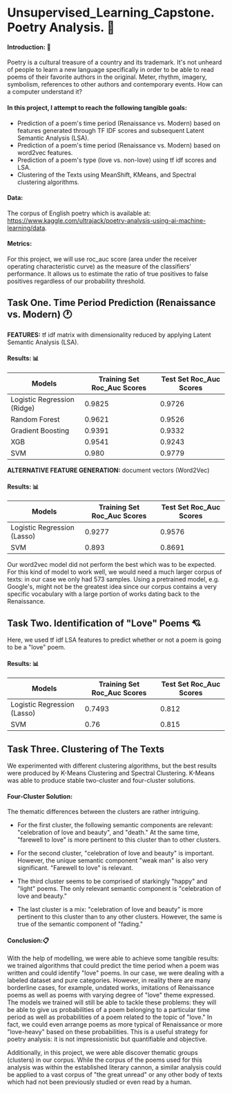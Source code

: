# Unsupervised_Learning_Capstone. Poetry Analysis. :book:

#### Introduction: :european_castle:
Poetry is a cultural treasure of a country and its trademark. It's not unheard of people to learn a new language specifically in order to be able to read poems of their favorite authors in the original. Meter, rhythm, imagery, symbolism, references to other authors and contemporary events. How can a computer understand it?

#### In this project, I attempt to reach the following tangible goals:  
* Prediction of a poem's time period (Renaissance vs. Modern) based on features generated through TF IDF scores and subsequent Latent Semantic Analysis (LSA).
* Prediction of a poem's time period (Renaissance vs. Modern) based on word2vec features.
* Prediction of a poem's type (love vs. non-love) using tf idf scores and LSA.
* Clustering of the Texts using MeanShift, KMeans, and Spectral clustering algorithms.

#### Data:
The corpus of English poetry which is available at: https://www.kaggle.com/ultrajack/poetry-analysis-using-ai-machine-learning/data.

#### Metrics:
For this project, we will use roc_auc score (area under the receiver operating characteristic curve) as the measure of the classifiers' performance. It allows us to estimate the ratio of true positives to false positives regardless of our probability threshold.

## Task One. Time Period Prediction (Renaissance vs. Modern) :clock1:

**FEATURES:** tf idf matrix with dimensionality reduced by applying Latent Semantic Analysis (LSA).

#### Results: :bar_chart:
Models | Training Set Roc_Auc Scores |Test Set Roc_Auc Scores
------------ | ------------- |-------------
Logistic Regression (Ridge)|	0.9825|	0.9726
Random Forest	|0.9621|	0.9526
Gradient Boosting	|0.9391|	0.9332
XGB	|0.9541|	0.9243
SVM	|0.980|	0.9779

**ALTERNATIVE FEATURE GENERATION:** document vectors (Word2Vec)

#### Results: :bar_chart:

Models | Training Set Roc_Auc Scores |Test Set Roc_Auc Scores
------------ | ------------- |-------------
Logistic Regression (Lasso)|	0.9277|	0.9576
SVM	|0.893|	0.8691

Our word2vec model did not perform the best which was to be expected. For this kind of model to work well, we would need a much larger corpus of texts: in our case we only had 573 samples. Using a pretrained model, e.g. Google's, might not be the greatest idea since our corpus contains a very specific vocabulary with a large portion of works dating back to the Renaissance.

## Task Two. Identification of "Love" Poems :cupid:
Here, we used tf idf LSA features to predict whether or not a poem is going to be a "love" poem.

#### Results: :bar_chart:
Models | Training Set Roc_Auc Scores |Test Set Roc_Auc Scores
------------ | ------------- |-------------
Logistic Regression (Lasso)|	0.7493|	0.812
SVM|	0.76|	0.815

## Task Three. Clustering of The Texts

We experimented with different clustering algorithms, but the best results were produced by K-Means Clustering and Spectral Clustering. K-Means was able to produce stable two-cluster and four-cluster solutions.

#### Four-Cluster Solution:
The thematic differences between the clusters are rather intriguing. 

* For the first cluster, the following semantic components are relevant: "celebration of love and beauty", and "death." At the same time, "farewell to love" is more pertinent to this cluster than to other clusters.

* For the second cluster, "celebration of love and beauty" is important. However, the unique semantic component "weak man" is also very significant. "Farewell to love" is relevant.

* The third cluster seems to be comprised of starkingly "happy" and "light" poems. The only relevant semantic component is "celebration of love and beauty."

* The last cluster is a mix: "celebration of love and beauty" is more pertinent to this cluster than to any other clusters. However, the same is true of the semantic component of "fading." 

#### Conclusion::clipboard:
With the help of modelling, we were able to achieve some tangible results: we trained algorithms that could predict the time period when a poem was written and could identify "love" poems. In our case, we were dealing with a labeled dataset and pure categories. However, in reality there are many borderline cases, for example, undated works, imitations of Renaissance poems as well as poems with varying degree of "love" theme expressed. The models we trained will still be able to tackle these problems: they will be able to give us probabilities of a poem belonging to a particular time period as well as probabilities of a poem related to the topic of "love." In fact, we could even arrange poems as more typical of Renaissance or more "love-heavy" based on these probabilities. This is a useful strategy for poetry analysis: it is not impressionistic but quantifiable and objective.

Additionally, in this project, we were able discover thematic groups (clusters) in our corpus. While the corpus of the poems used for this analysis was within the established literary cannon, a similar analysis could be applied to a vast corpus of "the great unread" or any other body of texts which had not been previously studied or even read by a human.
